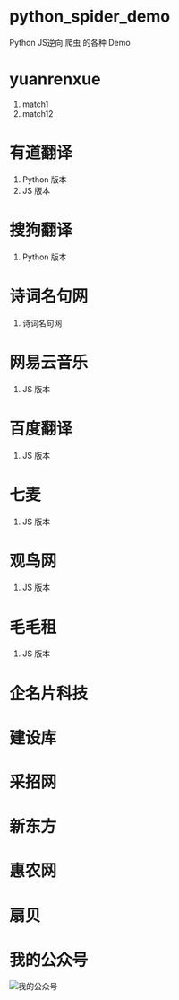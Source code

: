 # python_spider_demo

Python JS逆向 爬虫 的各种 Demo

# yuanrenxue

1. match1
2. match12

# 有道翻译

1. Python 版本
2. JS 版本

# 搜狗翻译

1. Python 版本

# 诗词名句网

1. 诗词名句网

# 网易云音乐

1. JS 版本

# 百度翻译

1. JS 版本

# 七麦

1. JS 版本

# 观鸟网

1. JS 版本

# 毛毛租

1. JS 版本

# 企名片科技

# 建设库

# 采招网

# 新东方

# 惠农网

# 扇贝

# 我的公众号

![我的公众号](wechat.png "我的公众号")
